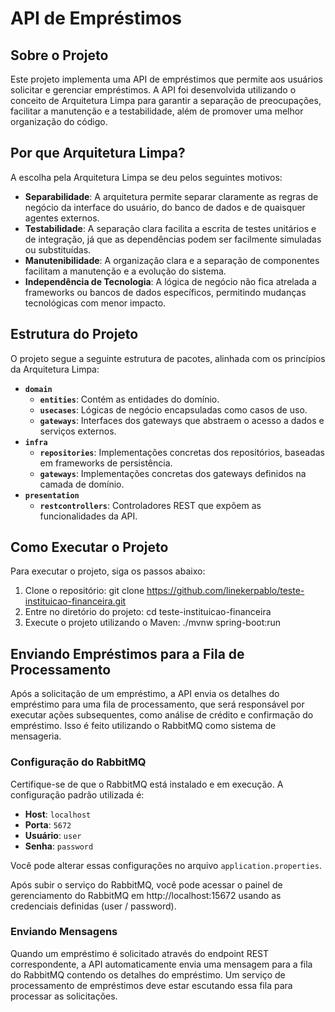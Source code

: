 # API de Empréstimos

## Sobre o Projeto

Este projeto implementa uma API de empréstimos que permite aos usuários solicitar e gerenciar empréstimos. A API foi desenvolvida utilizando o conceito de Arquitetura Limpa para garantir a separação de preocupações, facilitar a manutenção e a testabilidade, além de promover uma melhor organização do código.

## Por que Arquitetura Limpa?

A escolha pela Arquitetura Limpa se deu pelos seguintes motivos:

- **Separabilidade**: A arquitetura permite separar claramente as regras de negócio da interface do usuário, do banco de dados e de quaisquer agentes externos.
- **Testabilidade**: A separação clara facilita a escrita de testes unitários e de integração, já que as dependências podem ser facilmente simuladas ou substituídas.
- **Manutenibilidade**: A organização clara e a separação de componentes facilitam a manutenção e a evolução do sistema.
- **Independência de Tecnologia**: A lógica de negócio não fica atrelada a frameworks ou bancos de dados específicos, permitindo mudanças tecnológicas com menor impacto.

## Estrutura do Projeto

O projeto segue a seguinte estrutura de pacotes, alinhada com os princípios da Arquitetura Limpa:

- **`domain`**
    - **`entities`**: Contém as entidades do domínio.
    - **`usecases`**: Lógicas de negócio encapsuladas como casos de uso.
    - **`gateways`**: Interfaces dos gateways que abstraem o acesso a dados e serviços externos.
- **`infra`**
    - **`repositories`**: Implementações concretas dos repositórios, baseadas em frameworks de persistência.
    - **`gateways`**: Implementações concretas dos gateways definidos na camada de domínio.
- **`presentation`**
    - **`restcontrollers`**: Controladores REST que expõem as funcionalidades da API.

## Como Executar o Projeto

Para executar o projeto, siga os passos abaixo:

1. Clone o repositório:
   git clone https://github.com/linekerpablo/teste-instituicao-financeira.git
2. Entre no diretório do projeto:
   cd teste-instituicao-financeira
3. Execute o projeto utilizando o Maven:
   ./mvnw spring-boot:run

## Enviando Empréstimos para a Fila de Processamento

Após a solicitação de um empréstimo, a API envia os detalhes do empréstimo para uma fila de processamento, que será responsável por executar ações subsequentes, como análise de crédito e confirmação do empréstimo. Isso é feito utilizando o RabbitMQ como sistema de mensageria.

### Configuração do RabbitMQ

Certifique-se de que o RabbitMQ está instalado e em execução. A configuração padrão utilizada é:

- **Host**: `localhost`
- **Porta**: `5672`
- **Usuário**: `user`
- **Senha**: `password`

Você pode alterar essas configurações no arquivo `application.properties`.

Após subir o serviço do RabbitMQ, você pode acessar o painel de gerenciamento do RabbitMQ em http://localhost:15672 usando as credenciais definidas (user / password).

### Enviando Mensagens

Quando um empréstimo é solicitado através do endpoint REST correspondente, a API automaticamente envia uma mensagem para a fila do RabbitMQ contendo os detalhes do empréstimo. Um serviço de processamento de empréstimos deve estar escutando essa fila para processar as solicitações.